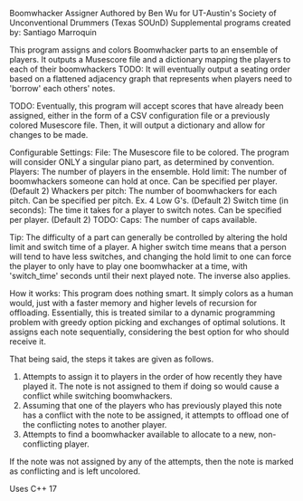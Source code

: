 Boomwhacker Assigner
Authored by Ben Wu for UT-Austin's Society of Unconventional Drummers (Texas SOUnD)
Supplemental programs created by: Santiago Marroquin

This program assigns and colors Boomwhacker parts to an ensemble of players. 
It outputs a Musescore file and a dictionary mapping the players to each of their boomwhackers
TODO: It will eventually output a seating order based on a flattened adjacency graph that represents when players need to 'borrow' each others' notes.

TODO: Eventually, this program will accept scores that have already been assigned, either in the form of a CSV configuration file or a previously
colored Musescore file. Then, it will output a dictionary and allow for changes to be made.

Configurable Settings:
File: The Musescore file to be colored. The program will consider ONLY a singular piano part, as determined by convention.
Players: The number of players in the ensemble.
Hold limit: The number of boomwhackers someone can hold at once. Can be specified per player. (Default 2)
Whackers per pitch: The number of boomwhackers for each pitch. Can be specified per pitch. Ex. 4 Low G's. (Default 2)
Switch time (in seconds): The time it takes for a player to switch notes. Can be specified per player. (Default 2)
TODO: Caps: The number of caps available.

Tip: The difficulty of a part can generally be controlled by altering the hold limit and switch time of a player. 
A higher switch time means that a person will tend to have less switches, and changing the hold limit to one can force the player
to only have to play one boomwhacker at a time, with 'switch_time' seconds until their next played note. The inverse also applies.

How it works:
This program does nothing smart. It simply colors as a human would, just with a faster memory and higher levels of recursion for offloading.
Essentially, this is treated similar to a dynamic programming problem with greedy option picking and exchanges of optimal solutions. It assigns each note sequentially, considering the best option for who should receive it.

That being said, the steps it takes are given as follows.
1. Attempts to assign it to players in the order of how recently they have played it. The note is not assigned to them if doing so would cause a conflict while switching boomwhackers.
2. Assuming that one of the players who has previously played this note has a conflict with the note to be assigned, it attempts to offload one of the conflicting notes to another player.
3. Attempts to find a boomwhacker available to allocate to a new, non-conflicting player.

If the note was not assigned by any of the attempts, then the note is marked as conflicting and is left uncolored.

Uses C++ 17